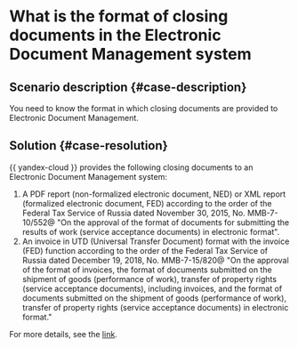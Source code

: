 # What is the format of closing documents in the Electronic Document Management system



## Scenario description {#case-description}

You need to know the format in which closing documents are provided to Electronic Document Management.

## Solution {#case-resolution}


{{ yandex-cloud }} provides the following closing documents to an Electronic Document Management system:

1. A PDF report (non-formalized electronic document, NED) or XML report (formalized electronic document, FED) according to the order of the Federal Tax Service of Russia dated November 30, 2015, No. MMB-7-10/552@ "On the approval of the format of documents for submitting the results of work (service acceptance documents) in electronic format".
2. An invoice in UTD (Universal Transfer Document) format with the invoice (FED) function according to the order of the Federal Tax Service of Russia dated December 19, 2018, No. MMB-7-15/820@ "On the approval of the format of invoices, the format of documents submitted on the shipment of goods (performance of work), transfer of property rights (service acceptance documents), including invoices, and the format of documents submitted on the shipment of goods (performance of work), transfer of property rights (service acceptance documents) in electronic format."

For more details, see the [link](../../../billing/concepts/edo).
